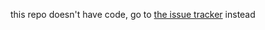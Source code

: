 this repo doesn't have code, go to [the issue tracker](https://github.com/datproject/meta/issues) instead
